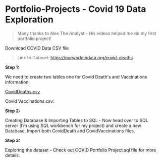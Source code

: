 # Portfolio-Projects - Covid 19 Data Exploration

>Many thanks to Alex The Analyst - His videos helped me do my first portfolio project!

Download COVID Data CSV file
> Link to Dataset: https://ourworldindata.org/covid-deaths

**Step 1:**

We need to create two tables one for Covid Death's and Vaccinations information. 

[CovidDeaths.csv](https://github.com/redhym/Portfolio-Projects/files/8617707/CovidDeaths.csv)

Covid Vaccinations.csv: 

**Step 2:**

Creating Database & Importing Tables to SQL - Now head over to SQL server (I’m using SQL workbench for my project) and create a new Database. Import both CovidDeath and CovidVaccinations files.

**Step 3:**

Exploring the dataset - Check out COVID Portfolio Project.sql file for more details.




